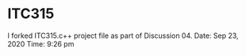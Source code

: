 # ITC315
I forked ITC315.c++ project file as part of Discussion 04. 
Date: Sep 23, 2020
Time: 9:26 pm
